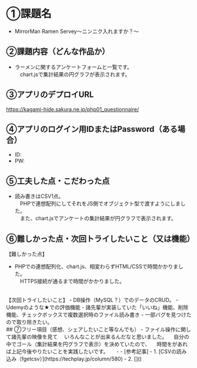 # ①課題名
- MirrorMan Ramen Servey～ニンニク入れますか？～

## ②課題内容（どんな作品か）
- ラーメンに関するアンケートフォームと一覧です。  
　chart.jsで集計結果の円グラフが表示されます。

## ③アプリのデプロイURL  
https://kagami-hide.sakura.ne.jp/php01_questionnaire/

## ④アプリのログイン用IDまたはPassword（ある場合）
- ID: 
- PW: 

## ⑤工夫した点・こだわった点
- 読み書きはCSV1点。  
　PHPで連想配列にしてそれをJS側でオブジェクト型で渡すようにしました。  
　また、chart.jsでアンケートの集計結果が円グラフで表示されます。  

## ⑥難しかった点・次回トライしたいこと（又は機能）
【難しかった点】  
- PHPでの連想配列化、chart.js、相変わらずHTML/CSSで時間かかりました。  
　HTTPS接続が通るまで時間がかかりました。 
<br>
【次回トライしたいこと】  
- DB操作（MySQL？）でのデータのCRUD。  
- Udemyのような★での評価機能  
- 諸先輩が実装していた「いいね」機能、削除機能、チェックボックスで複数選択時のファイル読み書き  
- 一部バグを見つけたので取り除きたい。
<br>
## ⑦フリー項目（感想、シェアしたいこと等なんでも）
- ファイル操作に関して諸先輩の映像を見て  
　いろんなことが出来るんだなと思いました。  
　自分の中でゴール（集計結果を円グラフで表示）を決めていたので、  
　時間をがあれば上記今後やりたいことを実践したいです。  
　  
- 
- [参考記事]
  - 1. [CSVの読み込み（fgetcsv）](https://techplay.jp/column/580)
  - 2. []()